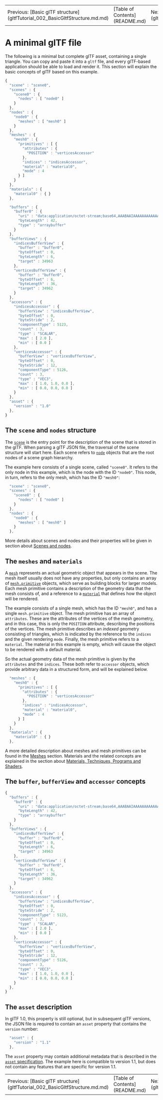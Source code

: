 <table style="width:100%"><tr>
<td style="width:33%">Previous: [Basic glTF structure](gltfTutorial_002_BasicGltfStructure.md.md)</td>
<td style="width:33%">[Table of Contents](README.md)</td>
<td style="width:33%">Next: [Scenes and nodes](gltfTutorial_004_ScenesNodes.md)</td>
</tr></table>


# A minimal glTF file

The following is a minimal but complete glTF asset, containing a single triangle. You can copy and paste it into a `gltf` file, and every glTF-based application should be able to load and render it. This section will explain the basic concepts of glTF based on this example.

```javascript
{
  "scene" : "scene0",
  "scenes" : {
    "scene0" : {
      "nodes" : [ "node0" ]
    }
  },
  "nodes" : {
    "node0" : {
      "meshes" : [ "mesh0" ]
    }
  },
  "meshes" : {
    "mesh0" : {
      "primitives" : [ {
        "attributes" : {
          "POSITION" : "verticesAccessor"
        },
        "indices" : "indicesAccessor",
        "material" : "material0",
        "mode" : 4
      } ]
    }
  },
  "materials" : {
    "material0" : { }
  },

  "buffers" : {
    "buffer0" : {
      "uri" : "data:application/octet-stream;base64,AAABAAIAAAAAAAAAAAAAAAAAAACAPwAAAAAAAAAAAAAAAAAAgD8AAAAA",
      "byteLength" : 42,
      "type" : "arraybuffer"
    }
  },
  "bufferViews" : {
    "indicesBufferView" : {
      "buffer" : "buffer0",
      "byteOffset" : 0,
      "byteLength" : 6,
      "target" : 34963
    },
    "verticesBufferView" : {
      "buffer" : "buffer0",
      "byteOffset" : 6,
      "byteLength" : 36,
      "target" : 34962
    }
  },
  "accessors" : {
    "indicesAccessor" : {
      "bufferView" : "indicesBufferView",
      "byteOffset" : 0,
      "byteStride" : 2,
      "componentType" : 5123,
      "count" : 3,
      "type" : "SCALAR",
      "max" : [ 2.0 ],
      "min" : [ 0.0 ]
    },
    "verticesAccessor" : {
      "bufferView" : "verticesBufferView",
      "byteOffset" : 0,
      "byteStride" : 12,
      "componentType" : 5126,
      "count" : 3,
      "type" : "VEC3",
      "max" : [ 1.0, 1.0, 0.0 ],
      "min" : [ 0.0, 0.0, 0.0 ]
    }
  },
  "asset" : {
    "version" : "1.0"
  },
}
```


## The `scene` and `nodes` structure

The [`scene`](https://github.com/KhronosGroup/glTF/tree/master/specification#reference-scene) is the entry point for the description of the scene that is stored in the glTF. When parsing a glTF JSON file, the traversal of the scene structure will start here. Each scene refers to [`node`](https://github.com/KhronosGroup/glTF/tree/master/specification#reference-node) objects that are the root nodes of a scene graph hierarchy.

The example here consists of a single scene, called `"scene0"`. It refers to the only node in this example, which is the node with the ID `"node0"`. This node, in turn, refers to the only mesh, which has the ID `"mesh0"`:


```javascript
  "scene" : "scene0",
  "scenes" : {
    "scene0" : {
      "nodes" : [ "node0" ]
    }
  },
  "nodes" : {
    "node0" : {
      "meshes" : [ "mesh0" ]
    }
  },
```

More details about scenes and nodes and their properties will be given in section about [Scenes and nodes](gltfTutorial_004_ScenesNodes.md).


## The `meshes` and `materials`

A [`mesh`](https://github.com/KhronosGroup/glTF/tree/master/specification#reference-mesh) represents an actual geometric object that appears in the scene. The mesh itself usually does not have any properties, but only contains an array of [`mesh.primitive`](https://github.com/KhronosGroup/glTF/tree/master/specification#reference-mesh.primitive) objects, which serve as building blocks for larger models. Each mesh primitive contains a description of the geometry data that the mesh consists of, and a reference to a [`material`](https://github.com/KhronosGroup/glTF/tree/master/specification#reference-material) that defines how the object will be rendered.   

The example consists of a single mesh, which has the ID `"mesh0"`, and has a single `mesh.primitive` object. The mesh primitive has an array of `attributes`. These are the attributes of the vertices of the mesh geometry, and in this case, this is only the `POSITION` attribute, describing the positions of the vertices. The mesh primitive describes an *indexed* geometry consisting of triangles, which is indicated by the reference to the `indices` and the given rendering `mode`. Finally, the mesh primitive refers to a `material`. The material in this example is empty, which will cause the object to be rendered with a default material.

So the actual geometry data of the mesh primitive is given by the `attributes` and the `indices`. These both refer to `accessor` objects, which provide arbitrary data in a structured form, and will be explained below.

```javascript
  "meshes" : {
    "mesh0" : {
      "primitives" : [ {
        "attributes" : {
          "POSITION" : "verticesAccessor"
        },
        "indices" : "indicesAccessor",
        "material" : "material0",
        "mode" : 4
      } ]
    }
  },
  "materials" : {
    "material0" : { }
  },
```

A more detailed description about meshes and mesh primitives can be found in the [Meshes](gltfTutorial_005_Meshes.md) section. Materials and the related concepts are explained in the section about [Materials, Techniques, Programs and Shaders](gltfTutorial_006_MaterialsTechniquesProgramsShader.md).


## The `buffer`, `bufferView` and `accessor` concepts




```javascript
{
  "buffers" : {
    "buffer0" : {
      "uri" : "data:application/octet-stream;base64,AAABAAIAAAAAAAAAAAAAAAAAAACAPwAAAAAAAAAAAAAAAAAAgD8AAAAA",
      "byteLength" : 42,
      "type" : "arraybuffer"
    }
  },
  "bufferViews" : {
    "indicesBufferView" : {
      "buffer" : "buffer0",
      "byteOffset" : 0,
      "byteLength" : 6,
      "target" : 34963
    },
    "verticesBufferView" : {
      "buffer" : "buffer0",
      "byteOffset" : 6,
      "byteLength" : 36,
      "target" : 34962
    }
  },
  "accessors" : {
    "indicesAccessor" : {
      "bufferView" : "indicesBufferView",
      "byteOffset" : 0,
      "byteStride" : 2,
      "componentType" : 5123,
      "count" : 3,
      "type" : "SCALAR",
      "max" : [ 2.0 ],
      "min" : [ 0.0 ]
    },
    "verticesAccessor" : {
      "bufferView" : "verticesBufferView",
      "byteOffset" : 0,
      "byteStride" : 12,
      "componentType" : 5126,
      "count" : 3,
      "type" : "VEC3",
      "max" : [ 1.0, 1.0, 0.0 ],
      "min" : [ 0.0, 0.0, 0.0 ]
    }
  },
}
```





## The `asset` description

In glTF 1.0, this property is still optional, but in subsequent glTF versions, the JSON file is required to contain an `asset` property that contains the `version` number:

```javascript
  "asset" : {
    "version" : "1.1"
  },
```

The `asset` property may contain additional metadata that is described in the [`asset` specification](https://github.com/KhronosGroup/glTF/blob/master/specification/README.md#reference-asset). The example here is compatible to version 1.1, but does not contain any features that are specific for version 1.1.




<table style="width:100%"><tr>
<td style="width:33%">Previous: [Basic glTF structure](gltfTutorial_002_BasicGltfStructure.md.md)</td>
<td style="width:33%">[Table of Contents](README.md)</td>
<td style="width:33%">Next: [Scenes and nodes](gltfTutorial_004_ScenesNodes.md)</td>
</tr></table>

